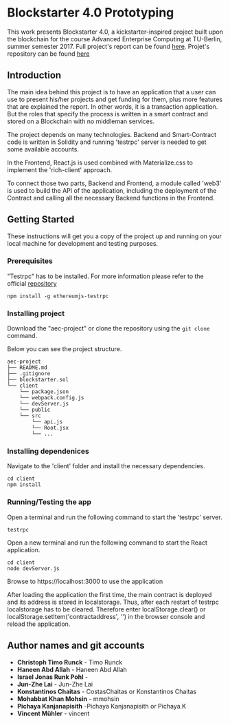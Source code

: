 # Blockstarter 4.0 Prototyping 

This work presents Blockstarter 4.0, a kickstarter-inspired project built upon the blockchain for the course Advanced Enterprise Computing at TU-Berlin, summer semester 2017. Full project's report can be found [here](https://docs.google.com/document/d/10x_wpSByBNx3hKP1il_bnHaawmnr6SIdoc-PYM9taE4/edit#). Projet's repository can be found [here](https://gitlab.tubit.tu-berlin.de/v.muehler/aec-project)


## Introduction
The main idea behind this project is to have an application that  a user can  use to present his/her projects and get funding for them, plus more features that are explained the report. In other words, it is a transaction application. But the roles that specify the process is written  in a smart contract and stored on a Blockchain with no middleman services.

The project depends on many technologies. Backend and Smart-Contract code is written in Solidity and running 'testrpc' server is needed to get some available accounts.

In the Frontend, React.js is used combined with Materialize.css to implement the 'rich-client' approach.

To connect those two parts, Backend and Frontend, a module called 'web3' is used to build the API of the application, including the deployment of the Contract and calling all the necessary Backend functions in the Frontend.

## Getting Started

These instructions will get you a copy of the project up and running on your local machine for development and testing purposes. 

### Prerequisites

"Testrpc" has to be installed. For more information please refer to the official [repository](https://github.com/ethereumjs/testrpc)

```
npm install -g ethereumjs-testrpc
```

### Installing project

Download the "aec-project" or clone the repository using the `git clone` command.

Below you can see the project structure.
```
aec-project
├── README.md
├── .gitignore
├── blockstarter.sol
└── client
    └── package.json
    └── webpack.config.js
    └── devServer.js
    └── public
    └── src
        └── api.js
        └── Root.jsx
        └── ...
```
### Installing dependenices

Navigate to the 'client' folder and install the necessary dependencies.

```
cd client
npm install
```
### Running/Testing the app

Open a terminal and run the following command to start the 'testrpc' server.
```
testrpc
```

Open a new terminal and run the following command to start the React application.
```
cd client
node devServer.js
```

Browse to https://localhost:3000 to use the application

After loading the application the first time, the main contract is deployed and its address is stored in localstorage. Thus, after each restart of testrpc localstorage has to be cleared. Therefore enter localStorage.clear() or localStorage.setItem('contractaddress', '') in the browser console and reload the application.

## Author names and git accounts

* **Christoph Timo Runck** - Timo Runck
* **Haneen Abd Allah** -  Haneen Abd Allah
* **Israel Jonas Runk Pohl** - 
* **Jun-Zhe Lai** - Jun-Zhe Lai
* **Konstantinos Chaitas** - CostasChaitas or Konstantinos Chaitas
* **Mohabbat Khan Mohsin** - mmohsin
* **Pichaya  Kanjanapisith** -Pichaya Kanjanapisith or Pichaya.K
* **Vincent Mühler** - vincent

